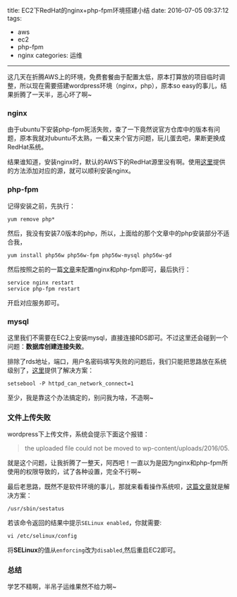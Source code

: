 title: EC2下RedHat的nginx+php-fpm环境搭建小结
date: 2016-07-05 09:37:12
tags:
- aws
- ec2
- php-fpm
- nginx
categories: 运维
---

这几天在折腾AWS上的环境，免费套餐由于配置太低，原本打算放的项目临时调整，所以现在需要搭建wordpress环境（nginx，php），原本so easy的事儿，结果折腾了一天半，恶心坏了啊~
<!-- more -->
### nginx

由于ubuntu下安装php-fpm死活失败，查了一下竟然说官方仓库中的版本有问题，原本我就对ubuntu不太熟，一看又来个官方问题，玩儿蛋去吧，果断更换成RedHat系统。

结果谁知道，安装nginx时，默认的AWS下的RedHat源里没有啊。使用[这里](http://www.if-not-true-then-false.com/2011/install-nginx-php-fpm-on-fedora-centos-red-hat-rhel/)提供的方法添加对应的源，就可以顺利安装nginx。


### php-fpm

记得安装之前，先执行：
```
yum remove php*
```

然后，我没有安装7.0版本的php，所以，上面给的那个文章中的php安装部分不适合我，
```
yum install php56w php56w-fpm php56w-mysql php56w-gd
```

然后按照之前的一篇[文章](http://blog.kazaff.me/2016/05/21/centos%E4%B8%8B%E5%AE%89%E8%A3%85nginx+php-fpm/)来配置nginx和php-fpm即可，最后执行：
```
service nginx restart
service php-fpm restart
```
开启对应服务即可。


### mysql

这里我们不需要在EC2上安装mysql，直接连接RDS即可。不过这里还会碰到一个问题：**数据库创建连接失败**。

排除了rds地址，端口，用户名密码填写失败的问题后，我们只能把思路放在系统级别了，[这里](http://stackoverflow.com/questions/4078205/php-cant-connect-to-mysql-with-error-13-but-command-line-can)提供了解决方案：
```
setsebool -P httpd_can_network_connect=1
```
至少，我是靠这个办法搞定的，别问我为啥，不造啊~


### 文件上传失败

wordpress下上传文件，系统会提示下面这个报错：
> the uploaded file could not be moved to wp-content/uploads/2016/05.

就是这个问题，让我折腾了一整天，阿西吧！一直以为是因为nginx和php-fpm所使用的权限导致的，试了各种设置，完全不行啊~

最后老思路，既然不是软件环境的事儿，那就来看看操作系统呗，[这篇文章](http://abtechnologytalk.blogspot.com/2016/06/aws-ec2-apache-file-upload-and-move.html)就是解决方案：
```
/usr/sbin/sestatus
```
若该命令返回的结果中提示`SELinux enabled`，你就需要:
```
vi /etc/selinux/config
```
将**SELinux**的值从`enforcing`改为`disabled`,然后重启EC2即可。


### 总结

学艺不精啊，半吊子运维果然不给力啊~

